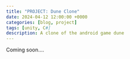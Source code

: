 ```yaml
---
title: "PROJECT: Dune Clone"
date: 2024-04-12 12:00:00 +0000
categories: [blog, project]
tags: [unity, C#]
description: A clone of the android game dune
---
```


Coming soon....